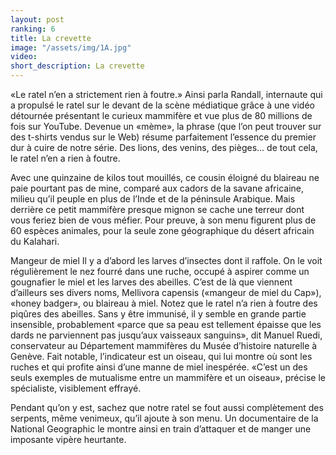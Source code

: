 ```yaml
---
layout: post
ranking: 6
title: La crevette
image: "/assets/img/1A.jpg"
video:
short_description: La crevette 
---
```


«Le ratel n’en a strictement rien à foutre.» Ainsi parla Randall, internaute qui a propulsé le ratel sur le devant de la scène médiatique grâce à une vidéo détournée présentant le curieux mammifère et vue plus de 80 millions de fois sur YouTube. Devenue un «mème», la phrase (que l’on peut trouver sur des t-shirts vendus sur le Web) résume parfaitement l’essence du premier dur à cuire de notre série. Des lions, des venins, des pièges… de tout cela, le ratel n’en a rien à foutre.

Avec une quinzaine de kilos tout mouillés, ce cousin éloigné du blaireau ne paie pourtant pas de mine, comparé aux cadors de la savane africaine, milieu qu’il peuple en plus de l’Inde et de la péninsule Arabique. Mais derrière ce petit mammifère presque mignon se cache une terreur dont vous feriez bien de vous méfier. Pour preuve, à son menu figurent plus de 60 espèces animales, pour la seule zone géographique du désert africain du Kalahari.

Mangeur de miel
Il y a d’abord les larves d’insectes dont il raffole. On le voit régulièrement le nez fourré dans une ruche, occupé à aspirer comme un gougnafier le miel et les larves des abeilles. C’est de là que viennent d’ailleurs ses divers noms, Mellivora capensis («mangeur de miel du Cap»), «honey badger», ou blaireau à miel. Notez que le ratel n’a rien à foutre des piqûres des abeilles. Sans y être immunisé, il y semble en grande partie insensible, probablement «parce que sa peau est tellement épaisse que les dards ne parviennent pas jusqu’aux vaisseaux sanguins», dit Manuel Ruedi, conservateur au Département mammifères du Musée d’histoire naturelle à Genève. Fait notable, l’indicateur est un oiseau, qui lui montre où sont les ruches et qui profite ainsi d’une manne de miel inespérée. «C’est un des seuls exemples de mutualisme entre un mammifère et un oiseau», précise le spécialiste, visiblement effrayé.

Pendant qu’on y est, sachez que notre ratel se fout aussi complètement des serpents, même venimeux, qu’il ajoute à son menu. Un documentaire de la National Geographic le montre ainsi en train d’attaquer et de manger une imposante vipère heurtante.
